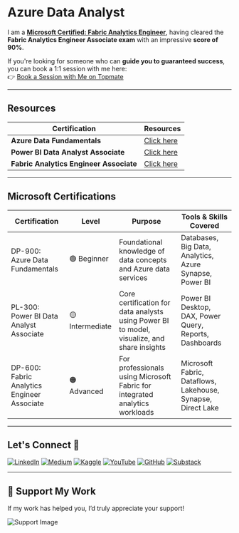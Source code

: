 # Azure Data Analyst

I am a [**Microsoft Certified: Fabric Analytics Engineer**](https://learn.microsoft.com/en-us/users/tajamulkhan/credentials/certification/fabric-data-engineer-associate?tab=credentials-tab), having cleared the **Fabric Analytics Engineer Associate exam** with an impressive **score of 90%**. 

If you're looking for someone who can **guide you to guaranteed success**, you can book a 1:1 session with me here:  
👉 [Book a Session with Me on Topmate](https://topmate.io/tajamulkhan/1516477)

---

## Resources
| Certification                              | Resources                                      |
|--------------------------------------------|------------------------------------------------|
| **Azure Data Fundamentals**        | [Click here](https://github.com/tajamulkhann/Azure-Data-Engineer/tree/main/DP%20900%20-%20Azure%20Fundamentals)              |
| **Power BI Data Analyst Associate** | [Click here](https://github.com/tajamulkhann/Azure-Data-Engineer/tree/main/DP%20700%20-%20Fabric%20Data%20Engineer)              |
| **Fabric Analytics Engineer Associate** | [Click here](https://github.com/tajamulkhann/Azure-Data-Engineer/tree/main/DP%20700%20-%20Fabric%20Data%20Engineer)              |

---

## Microsoft Certifications
| Certification                                | Level              | Purpose                                                                 | Tools & Skills Covered                                         |
|---------------------------------------------|--------------------|-------------------------------------------------------------------------|----------------------------------------------------------------|
| DP-900: Azure Data Fundamentals              | 🟢 Beginner         | Foundational knowledge of data concepts and Azure data services         | Databases, Big Data, Analytics, Azure Synapse, Power BI        |
| PL-300: Power BI Data Analyst Associate      | 🟡 Intermediate     | Core certification for data analysts using Power BI to model, visualize, and share insights | Power BI Desktop, DAX, Power Query, Reports, Dashboards        |
| DP-600: Fabric Analytics Engineer Associate | 🟠 Advanced | For professionals using Microsoft Fabric for integrated analytics workloads | Microsoft Fabric, Dataflows, Lakehouse, Synapse, Direct Lake   |

---

## Let's Connect 🤝

[![LinkedIn](https://img.shields.io/badge/linkedin-%230077B5.svg?style=for-the-badge&logo=linkedin&logoColor=white)](https://www.linkedin.com/in/tajamulkhann/)
[![Medium](https://img.shields.io/badge/Medium-12100E?style=for-the-badge&logo=medium&logoColor=white)](https://medium.com/@tajamulkhan)
[![Kaggle](https://img.shields.io/badge/Kaggle-035a7d?style=for-the-badge&logo=kaggle&logoColor=white)](https://www.kaggle.com/tajamulkhan)
[![YouTube](https://img.shields.io/badge/YouTube-%23FF0000.svg?style=for-the-badge&logo=YouTube&logoColor=white)](https://www.youtube.com)
[![GitHub](https://img.shields.io/badge/Github-12100E?style=for-the-badge&logo=github&logoColor=white)](https://github.com/tajamulkhann)
[![Substack](https://img.shields.io/badge/Substack-%23006f5c.svg?style=for-the-badge&logo=substack&logoColor=FF6719)](https://substack.com/@tajamulkhan)

---

## 💖 Support My Work

If my work has helped you, I’d truly appreciate your support!

![Support Image](https://github.com/user-attachments/assets/127762f6-edae-4bea-989a-5296cf161ed3)

